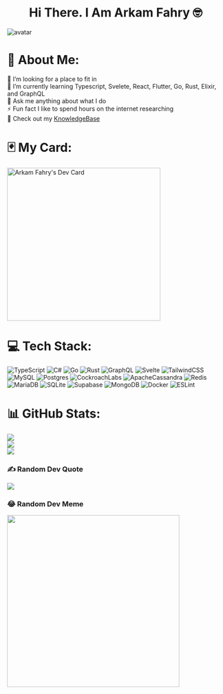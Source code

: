 <h1 align="center">
  Hi There. I Am Arkam Fahry 🤓
</h1>

<div align="canter">
  <img src="https://api.dicebear.com/7.x/fun-emoji/svg?backgroundType=gradientLinear" alt="avatar"/>
</div>

# 💫 About Me:
🤝 I’m looking for a place to fit in<br>
🌱 I’m currently learning Typescript, Svelete, React, Flutter, Go, Rust, Elixir, and GraphQL<br>
💬 Ask me anything about what I do<br>
⚡ Fun fact I like to spend hours on the internet researching<br>
🧠 Check out my [KnowledgeBase](https://arkamfahry.github.io/KnowledgeBase/#/)

# 🃏 My Card:
<a href="https://app.daily.dev/arkamfahry"><img src="https://api.daily.dev/devcards/v2/92Tc0MIH5UarnguOUFTDJ.png?type=default&r=toi" width="356" alt="Arkam Fahry's Dev Card"/></a>

# 💻 Tech Stack:
![TypeScript](https://img.shields.io/badge/typescript-%23007ACC.svg?style=for-the-badge&logo=typescript&logoColor=white) ![C#](https://img.shields.io/badge/c%23-%23239120.svg?style=for-the-badge&logo=c-sharp&logoColor=white) ![Go](https://img.shields.io/badge/go-%2300ADD8.svg?style=for-the-badge&logo=go&logoColor=white) ![Rust](https://img.shields.io/badge/rust-%23000000.svg?style=for-the-badge&logo=rust&logoColor=white) ![GraphQL](https://img.shields.io/badge/-GraphQL-E10098?style=for-the-badge&logo=graphql&logoColor=white)  ![Svelte](https://img.shields.io/badge/svelte-%23f1413d.svg?style=for-the-badge&logo=svelte&logoColor=white) ![TailwindCSS](https://img.shields.io/badge/tailwindcss-%2338B2AC.svg?style=for-the-badge&logo=tailwind-css&logoColor=white) ![MySQL](https://img.shields.io/badge/mysql-%2300f.svg?style=for-the-badge&logo=mysql&logoColor=white) ![Postgres](https://img.shields.io/badge/postgres-%23316192.svg?style=for-the-badge&logo=postgresql&logoColor=white) ![CockroachLabs](https://img.shields.io/badge/Cockroach%20Labs-6933FF?style=for-the-badge&logo=Cockroach%20Labs&logoColor=white) ![ApacheCassandra](https://img.shields.io/badge/cassandra-%231287B1.svg?style=for-the-badge&logo=apache-cassandra&logoColor=white) ![Redis](https://img.shields.io/badge/redis-%23DD0031.svg?style=for-the-badge&logo=redis&logoColor=white) ![MariaDB](https://img.shields.io/badge/MariaDB-003545?style=for-the-badge&logo=mariadb&logoColor=white) ![SQLite](https://img.shields.io/badge/sqlite-%2307405e.svg?style=for-the-badge&logo=sqlite&logoColor=white) 	![Supabase](https://img.shields.io/badge/Supabase-3ECF8E?style=for-the-badge&logo=supabase&logoColor=white) ![MongoDB](https://img.shields.io/badge/MongoDB-%234ea94b.svg?style=for-the-badge&logo=mongodb&logoColor=white) ![Docker](https://img.shields.io/badge/docker-%230db7ed.svg?style=for-the-badge&logo=docker&logoColor=white) ![ESLint](https://img.shields.io/badge/ESLint-4B3263?style=for-the-badge&logo=eslint&logoColor=white)
# 📊 GitHub Stats:
![](https://github-readme-stats.vercel.app/api?username=ArkamFahry&theme=dracula&hide_border=false&include_all_commits=true&count_private=true)<br/>
![](https://github-readme-streak-stats.herokuapp.com/?user=ArkamFahry&theme=dracula&hide_border=false)<br/>
![](https://github-readme-stats.vercel.app/api/top-langs/?username=ArkamFahry&theme=dracula&hide_border=false&include_all_commits=true&count_private=true&layout=compact)

### ✍️ Random Dev Quote
![](https://quotes-github-readme.vercel.app/api?type=horizontal&theme=radical)

### 😂 Random Dev Meme
<img src='https://randommeme-five.vercel.app/' style="height: 400px;"/>

<!-- Proudly created with GPRM ( https://gprm.itsvg.in ) -->
